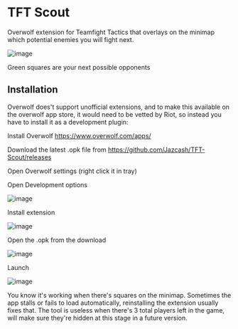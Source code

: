 # TFT Scout

Overwolf extension for Teamfight Tactics that overlays on the minimap which potential enemies you will fight next.

![image](https://user-images.githubusercontent.com/1434248/121817318-94d41180-cc78-11eb-9dfb-87590232e3b7.png)

Green squares are your next possible opponents

## Installation

Overwolf does't support unofficial extensions, and to make this available on the overwolf app store, it would need to be vetted by Riot, so instead you have to install it as a development plugin:

Install Overwolf https://www.overwolf.com/apps/

Download the latest .opk file from https://github.com/Jazcash/TFT-Scout/releases

Open Overwolf settings (right click it in tray)

Open Development options

![image](https://user-images.githubusercontent.com/1434248/121818514-9ce37f80-cc7f-11eb-9d35-3135e34f0714.png)

Install extension

![image](https://user-images.githubusercontent.com/1434248/121818557-d0bea500-cc7f-11eb-915b-74b32043656b.png)

Open the .opk from the download

![image](https://user-images.githubusercontent.com/1434248/121818564-e502a200-cc7f-11eb-9c7c-b532d82e1c50.png)

Launch 

![image](https://user-images.githubusercontent.com/1434248/121818598-0e233280-cc80-11eb-9c67-1fcffe23fb4e.png)

You know it's working when there's squares on the minimap. Sometimes the app stalls or fails to load automatically, reinstalling the extension usually fixes that. The tool is useless when there's 3 total players left in the game, will make sure they're hidden at this stage in a future version.
